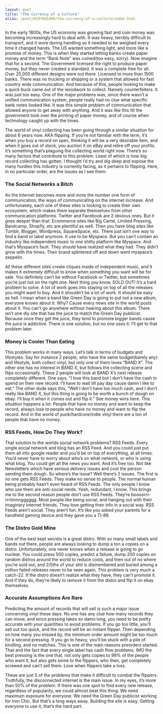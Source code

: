 ```yaml
---
layout: post
title: "The Currency of a Culture"
alias: /post/8297891499/the-currency-of-a-culture/index.html
---
```


In the early 1800s, the US economy was growing fast and coin money was becoming increasingly hard to deal with. It was heavy, terribly difficult to transport, and it wore during handling so it needed to be weighed every time it changed hands. The US wanted something light, and more like a promise of money. This is when they started letting banks create paper money and the term “Bank Note” was coined(too easy, sorry). Now imagine that for a second. The Government licensed the right to produce paper money, but they never created a standard. It was a complete free for all. Over 25,000 different designs were out there. Licensed to more than 1500 banks. There was no trucking or shipping or a system that allowed for fast country wide communication. And because of this, people looking to make a quick buck came out of the woodwork to collect. Namely counterfeiters. It was just too easy. One of the major problems was, since there wasn’t a unified communication system, people really had no clue what specific bank notes looked like. It was this simple problem of communication that allowed anyone to get away with anything. And it was like this till the government took over the printing of paper money, and of course when technology caught up with the times.

The world of vinyl collecting has been going through a similar situation for about 6 years now. AKA flipping. If you’re not familiar with the term, it’s when you buy a record on spec, thinking it will be a very desirable item, and when it goes out of stock, you auction it on eBay and retire off your profits. It’s something that’s plaguing the collecting world right now. There’s so many factors that contribute to this problem. Least of which is how big record collecting has gotten. I thought I’d try and dig deep and expose the many hurdles this industry is currently facing, as it pertains to flipping. Here, in no particular order, are the issues as I see them:

### The Social Networks a Bitch

As the Internet becomes more and more the number one form of communication, the ways of communicating on the internet increase. And unfortunately, each one of these sites is looking to create their own ecosystem, which makes them separate themselves from other communication platforms. Twitter and Facebook are 2 obvious ones. But it goes deeper than that. Ecommerce sites like Big Cartel, Limited Pressing, Bandcamp, Shopify, etc are plentiful as well. Then you have blog sites like Tumblr, Blogger, Wordpress, SquareSpace, etc. There just isn’t one way to find a band or label anymore. It use to be Myspace. But you can’t contain an industry like independent music to one shitty platform like Myspace. And that’s Myspace’s fault. They should have realized what they had. They didn’t grow with the times. Their brand splintered off and down went myspace’s zeppelin.

All these different sites create cliques inside of independent music, and it makes it extremely difficult to know when something you want will be for sale. You definitely can’t be without Facebook or Twitter, but sometimes you’re just not on the right one. Next thing you know, SOLD OUT! It’s a hard problem to solve. A lot of work goes into staying on top of all the releases you might want to buy. And it shouldn’t be a lot of work. It should be easy as hell. I mean when a band like Green Day is going to put out a new album, everyone knows about it. Why? Cause every news site in the world posts about it. You can’t go anywhere without hearing about this album. There isn’t one diy site that has the juice to match the Green Day publicist. Because once they get the juice, they tend to promote bigger bands cause the juice is addictive. There is one solution, but no one uses it. I’ll get to that problem later.

### Money is Cooler Than Eating

This problem works in many ways. Let’s talk in terms of budgets and lifestyles. Say for instance 2 people, who have the same budget(barely any) and lifestyle, both collect vinyl, but only one of them loves “BAND X”. The other one has no interest in BAND X, but follows the collecting scene and flips occasionally. These 2 people will look at BAND X’s next release completely different. One says, “I love this band but I don’t have the cash to spend on their new record. I’ll have to wait till pay day cause damn I like to eat.” The other dude says this, “Well I don’t have too much cash, and I don’t really like BAND X, but this thing is going to be worth a bunch of dough on ebay. I’ll buy it when it comes out and flip it.” See money wins here. This situation happens a lot. People that have no money and want to keep the record, always lose to people who have no money and want to flip the record. And in the world of punk/hardcore/indie vinyl there are a ton of people that have no money.

### RSS Feeds, How Do They Work?

That solution to the worlds social network problems? RSS Feeds. Every single social network and blog has an RSS Feed. And you could just put them all into google reader and you’d be on top of everything, at all times. You’d never have to worry about who’s on what network, or who is using what blog. You could get all the news you want. And it’s free too. Not like Newsletters which have serious delivery issues and cost the person sending them dough. So where’s the issue? Well there’s 2 issues. The first is no one gets RSS Feeds. They make no sense to people. The normal human being probably hasn’t even heard of RSS Feeds. The only people I know who use them are anti-social nerds. Yeah, redundant, I know. This brings me to the second reason people don’t use RSS Feeds. They’re boooorrr-rrriiinnngggggg. Most people like being social, and hanging out with their imaginary internet friends. They love getting their info in a social way. RSS Feeds aren’t social. They aren’t fun. It’s like you asked your parents for a handheld gaming device and they gave you a TI-89.

### The Distro Gold Mine

One of the best kept secrets is a great distro. With so many small labels and bands out there, people are always looking to dump a ton a copies on a distro. Unfortunately, one never knows when a release is going to go nuclear. You could press 500 copies, predict a failure, dump 200 copies on random distros around the world to reduce costs, and then out of no where you’re sold out, and 2/5ths of your shit is dismembered and buried among a million failed releases never to be seen again. This problem is very much a catch-22. If the distro doesn’t realize what they have, they can’t promote it. And if they do, they’re likely to remove it from the distro and flip it on ebay themselves.

### Accurate Assumptions Are Rare

Predicting the amount of records that will sell is such a major issue concerning vinyl these days. No one has any clue how many records they can move, and since pressing takes so damn long, you need to be pretty accurate with your quantities to avoid problems. If you go too little, you’ll sell out too quick, and the record will be an instant flipper. Then depending on how many you missed by, the minimum order amount might be too much for a second pressing. If you go to heavy, you’ll be stuck with a pile of kindling, and no matches. This is one of the main reasons preorders started. That and the fact that every single label has cash flow problems. IMO the best pressing is the one that, not only gets copies to 99% of the people who want it, but also gets some to the flippers, who then, get completely screwed and can’t sell them. Love when flippers take a loss.

These are just 5 of the problems that make it difficult to combat the flippers. Truthfully, the disconnected internet is the main issue. In my eyes, it’s more than 50% of the problem. If there was one spot to find every new release, regardless of popularity, we could almost beat this thing. We need maximum exposure for everyone. We need the Green Day publicist working for Iron Chic. But that’s a long ways away. Building the site is easy. Getting everyone to use it, that’s the hard part.